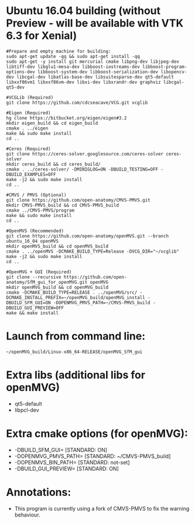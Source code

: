 # Ubuntu 16.04 building (without Preview - will be available with VTK 6.3 for Xenial)
```
#Prepare and empty machine for building:
sudo apt-get update -qq && sudo apt-get install -qq
sudo apt-get -y install git mercurial cmake libpng-dev libjpeg-dev libtiff-dev libglu1-mesa-dev libboost-iostreams-dev libboost-program-options-dev libboost-system-dev libboost-serialization-dev libopencv-dev libcgal-dev libatlas-base-dev libsuitesparse-dev qt5-default libxxf86vm1 libxxf86vm-dev libxi-dev libxrandr-dev graphviz libcgal-qt5-dev

#VCGLib (Required)
git clone https://github.com/cdcseacave/VCG.git vcglib

#Eigen (Required)
hg clone https://bitbucket.org/eigen/eigen#3.2
mkdir eigen_build && cd eigen_build
cmake . ../eigen
make && sudo make install
cd ..

#Ceres (Required)
git clone https://ceres-solver.googlesource.com/ceres-solver ceres-solver
mkdir ceres_build && cd ceres_build/
cmake . ../ceres-solver/ -DMINIGLOG=ON -DBUILD_TESTING=OFF -DBUILD_EXAMPLES=OFF
make -j2 && sudo make install
cd ..

#CMVS / PMVS (Optional)
git clone https://github.com/open-anatomy/CMVS-PMVS.git
mkdir CMVS-PMVS_build && cd CMVS-PMVS_build
cmake ../CMVS-PMVS/program
make && sudo make install
cd ..

#OpenMVS (Recommended)
git clone https://github.com/open-anatomy/openMVS.git --branch ubuntu_16_04 openMVS
mkdir openMVS_build && cd openMVS_build
cmake . ../openMVS -DCMAKE_BUILD_TYPE=Release -DVCG_DIR="~/vcglib"
make -j2 && sudo make install
cd ..

#OpenMVG + GUI (Required)
git clone --recursive https://github.com/open-anatomy/SfM_gui_for_openMVG.git openMVG
mkdir openMVG_build && cd openMVG_build
cmake -DCMAKE_BUILD_TYPE=RELEASE . ../openMVG/src/ -DCMAKE_INSTALL_PREFIX=~/openMVG_build/openMVG_install -DBUILD_SFM_GUI=ON -DOPENMVG_PMVS_PATH=~/CMVS-PMVS_build -DBUILD_GUI_PREVIEW=OFF
make && make install
```
# Launch from command line:
```
~/openMVG_build/Linux-x86_64-RELEASE/openMVG_SfM_gui
```

# Extra libs (additional libs for openMVG)
* qt5-default 
* libpcl-dev

# Extra cmake options (for openMVG):
* -DBUILD_SFM_GUI=       [STANDARD: ON]
* -DOPENMVG_PMVS_PATH=  [STANDARD: ~/CMVS-PMVS_build]
* -DOPENMVS_BIN_PATH= [STANDARD: not-set]
* -DBUILD_GUI_PREVIEW= [STANDARD: ON]

# Annotations:
* This program is currently using a fork of CMVS-PMVS to fix the warning behaviour. 
